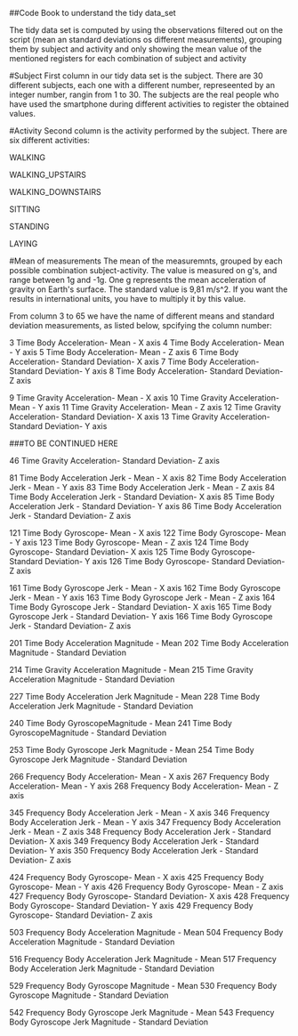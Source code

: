##Code Book to understand the tidy data_set 

The tidy data set is computed by using the observations filtered out on the script (mean an standard deviations os different measurements), grouping them by subject and activity and only showing the mean value of the mentioned registers for each combination of subject and activity

#Subject
First column in our tidy data set is the subject. There are 30 different subjects, each one with a different number, represeented by an integer number, rangin from 1 to 30. The subjects are the real people who have used the smartphone during different activities to register the obtained values.

#Activity
Second column is the activity performed by the subject. There are six different activities:

WALKING

WALKING_UPSTAIRS

WALKING_DOWNSTAIRS

SITTING

STANDING

LAYING

#Mean of measurements
The mean of the measuremnts, grouped by each possible combination subject-activity. The value is measured on g's, and range between 1g and -1g. One g represents the mean acceleration of gravity on Earth's surface. The standard value is 9,81 m/s^2. If you want the results in international units, you have to multiply it by this value.

From column 3 to 65 we have the name of different means and standard deviation measurements, as listed below, spcifying the column number:

3 Time Body Acceleration- Mean - X axis
4 Time Body Acceleration- Mean - Y axis
5 Time Body Acceleration- Mean - Z axis
6 Time Body Acceleration- Standard Deviation- X axis
7 Time Body Acceleration- Standard Deviation- Y axis
8 Time Body Acceleration- Standard Deviation- Z axis

9 Time Gravity Acceleration- Mean - X axis
10 Time Gravity Acceleration- Mean - Y axis
11 Time Gravity Acceleration- Mean - Z axis
12 Time Gravity Acceleration- Standard Deviation- X axis
13 Time Gravity Acceleration- Standard Deviation- Y axis

###TO BE CONTINUED HERE

46 Time Gravity Acceleration- Standard Deviation- Z axis

81 Time Body Acceleration Jerk - Mean - X axis
82 Time Body Acceleration Jerk - Mean - Y axis
83 Time Body Acceleration Jerk - Mean - Z axis
84 Time Body Acceleration Jerk - Standard Deviation- X axis
85 Time Body Acceleration Jerk - Standard Deviation- Y axis
86 Time Body Acceleration Jerk - Standard Deviation- Z axis

121 Time Body Gyroscope- Mean - X axis
122 Time Body Gyroscope- Mean - Y axis
123 Time Body Gyroscope- Mean - Z axis
124 Time Body Gyroscope- Standard Deviation- X axis
125 Time Body Gyroscope- Standard Deviation- Y axis
126 Time Body Gyroscope- Standard Deviation- Z axis

161 Time Body Gyroscope Jerk - Mean - X axis
162 Time Body Gyroscope Jerk - Mean - Y axis
163 Time Body Gyroscope Jerk - Mean - Z axis
164 Time Body Gyroscope Jerk - Standard Deviation- X axis
165 Time Body Gyroscope Jerk - Standard Deviation- Y axis
166 Time Body Gyroscope Jerk - Standard Deviation- Z axis

201 Time Body Acceleration Magnitude - Mean 
202 Time Body Acceleration Magnitude - Standard Deviation

214 Time Gravity Acceleration Magnitude - Mean 
215 Time Gravity Acceleration Magnitude - Standard Deviation

227 Time Body  Acceleration Jerk Magnitude - Mean 
228 Time Body  Acceleration Jerk Magnitude - Standard Deviation

240 Time Body  GyroscopeMagnitude - Mean 
241 Time Body  GyroscopeMagnitude - Standard Deviation

253 Time Body  Gyroscope Jerk Magnitude - Mean 
254 Time Body  Gyroscope Jerk Magnitude - Standard Deviation

266 Frequency Body Acceleration- Mean - X axis
267 Frequency Body Acceleration- Mean - Y axis
268 Frequency Body Acceleration- Mean - Z axis

345 Frequency Body Acceleration Jerk - Mean - X axis
346 Frequency Body Acceleration Jerk - Mean - Y axis
347 Frequency Body Acceleration Jerk - Mean - Z axis
348 Frequency Body Acceleration Jerk - Standard Deviation- X axis
349 Frequency Body Acceleration Jerk - Standard Deviation- Y axis
350 Frequency Body Acceleration Jerk - Standard Deviation- Z axis

424 Frequency Body Gyroscope- Mean - X axis
425 Frequency Body Gyroscope- Mean - Y axis
426 Frequency Body Gyroscope- Mean - Z axis
427 Frequency Body Gyroscope- Standard Deviation- X axis
428 Frequency Body Gyroscope- Standard Deviation- Y axis
429 Frequency Body Gyroscope- Standard Deviation- Z axis

503 Frequency Body Acceleration Magnitude - Mean 
504 Frequency Body Acceleration Magnitude - Standard Deviation

516 Frequency Body Acceleration Jerk Magnitude - Mean 
517 Frequency Body Acceleration Jerk Magnitude - Standard Deviation

529 Frequency Body Gyroscope Magnitude - Mean 
530 Frequency Body Gyroscope Magnitude - Standard Deviation

542 Frequency Body Gyroscope Jerk Magnitude - Mean 
543 Frequency Body Gyroscope Jerk Magnitude - Standard Deviation


